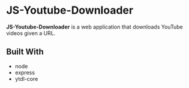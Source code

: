 # JS-Youtube-Downloader
 
**JS-Youtube-Downloader** is a web application that downloads YouTube videos given a URL.

## Built With
* node
* express
* ytdl-core
